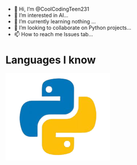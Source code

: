 - 👋 Hi, I’m @CoolCodingTeen231
- 👀 I’m interested in AI...
- 🌱 I’m currently learning nothing ...
- 💞️ I’m looking to collaborate on Python projects...
- 📫 How to reach me Issues tab...

# Languages I know
<img src='python.png'>
